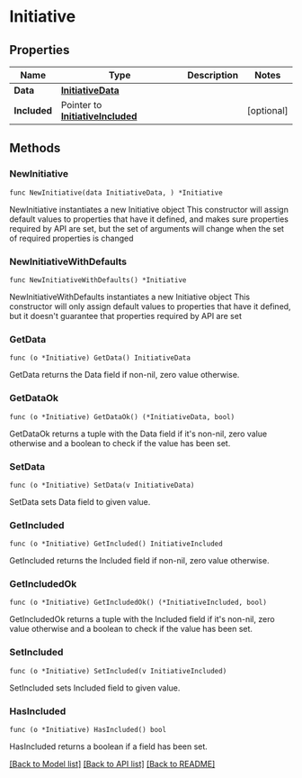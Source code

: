 # Initiative

## Properties

Name | Type | Description | Notes
------------ | ------------- | ------------- | -------------
**Data** | [**InitiativeData**](InitiativeData.md) |  | 
**Included** | Pointer to [**InitiativeIncluded**](InitiativeIncluded.md) |  | [optional] 

## Methods

### NewInitiative

`func NewInitiative(data InitiativeData, ) *Initiative`

NewInitiative instantiates a new Initiative object
This constructor will assign default values to properties that have it defined,
and makes sure properties required by API are set, but the set of arguments
will change when the set of required properties is changed

### NewInitiativeWithDefaults

`func NewInitiativeWithDefaults() *Initiative`

NewInitiativeWithDefaults instantiates a new Initiative object
This constructor will only assign default values to properties that have it defined,
but it doesn't guarantee that properties required by API are set

### GetData

`func (o *Initiative) GetData() InitiativeData`

GetData returns the Data field if non-nil, zero value otherwise.

### GetDataOk

`func (o *Initiative) GetDataOk() (*InitiativeData, bool)`

GetDataOk returns a tuple with the Data field if it's non-nil, zero value otherwise
and a boolean to check if the value has been set.

### SetData

`func (o *Initiative) SetData(v InitiativeData)`

SetData sets Data field to given value.


### GetIncluded

`func (o *Initiative) GetIncluded() InitiativeIncluded`

GetIncluded returns the Included field if non-nil, zero value otherwise.

### GetIncludedOk

`func (o *Initiative) GetIncludedOk() (*InitiativeIncluded, bool)`

GetIncludedOk returns a tuple with the Included field if it's non-nil, zero value otherwise
and a boolean to check if the value has been set.

### SetIncluded

`func (o *Initiative) SetIncluded(v InitiativeIncluded)`

SetIncluded sets Included field to given value.

### HasIncluded

`func (o *Initiative) HasIncluded() bool`

HasIncluded returns a boolean if a field has been set.


[[Back to Model list]](../README.md#documentation-for-models) [[Back to API list]](../README.md#documentation-for-api-endpoints) [[Back to README]](../README.md)


